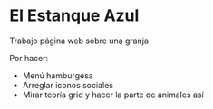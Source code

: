 # El Estanque Azul
Trabajo página web sobre una granja


Por hacer:
<ul>
  <li> Menú hamburgesa </li>
    <li> Arreglar iconos sociales </li>
    <li> Mirar teoría grid y hacer la parte de animales así </li>
</ul>
